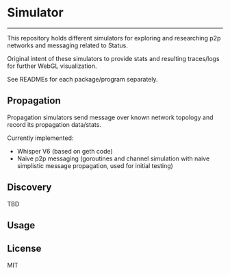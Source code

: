 # Simulator
---
This repository holds different simulators for exploring and researching p2p networks and messaging related to Status.

Original intent of these simulators to provide stats and resulting traces/logs for further WebGL visualization.

See READMEs for each package/program separately.

## Propagation
Propagation simulators send message over known network topology and record its propagation data/stats.

Currently implemented:
 - Whisper V6 (based on geth code)
 - Naive p2p messaging (goroutines and channel simulation with naive simplistic message propagation, used for initial testing)

## Discovery
TBD

## Usage


## License

MIT
